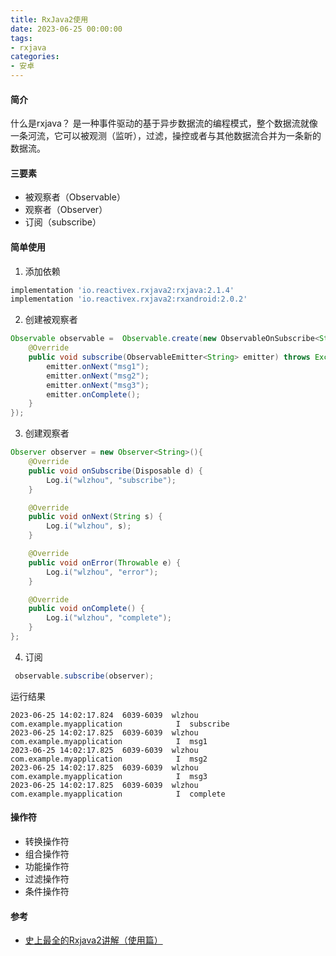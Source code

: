 ```yaml
---
title: RxJava2使用
date: 2023-06-25 00:00:00
tags:
- rxjava
categories:
- 安卓
---
```


#### 简介

什么是rxjava？ 是一种事件驱动的基于异步数据流的编程模式，整个数据流就像一条河流，它可以被观测（监听），过滤，操控或者与其他数据流合并为一条新的数据流。

#### 三要素

+ 被观察者（Observable）
+ 观察者（Observer）
+ 订阅（subscribe）

#### 简单使用

1. 添加依赖

```groovy
implementation 'io.reactivex.rxjava2:rxjava:2.1.4'
implementation 'io.reactivex.rxjava2:rxandroid:2.0.2'
```

2. 创建被观察者

```java
Observable observable =  Observable.create(new ObservableOnSubscribe<String>() {
    @Override
    public void subscribe(ObservableEmitter<String> emitter) throws Exception {
        emitter.onNext("msg1");
        emitter.onNext("msg2");
        emitter.onNext("msg3");
        emitter.onComplete();
    }
});
```

3. 创建观察者

```java
Observer observer = new Observer<String>(){
    @Override
    public void onSubscribe(Disposable d) {
        Log.i("wlzhou", "subscribe");
    }

    @Override
    public void onNext(String s) {
        Log.i("wlzhou", s);
    }

    @Override
    public void onError(Throwable e) {
        Log.i("wlzhou", "error");
    }

    @Override
    public void onComplete() {
        Log.i("wlzhou", "complete");
    }
};
```

4. 订阅

```java
 observable.subscribe(observer);
```

运行结果

```
2023-06-25 14:02:17.824  6039-6039  wlzhou                  com.example.myapplication            I  subscribe
2023-06-25 14:02:17.825  6039-6039  wlzhou                  com.example.myapplication            I  msg1
2023-06-25 14:02:17.825  6039-6039  wlzhou                  com.example.myapplication            I  msg2
2023-06-25 14:02:17.825  6039-6039  wlzhou                  com.example.myapplication            I  msg3
2023-06-25 14:02:17.825  6039-6039  wlzhou                  com.example.myapplication            I  complete
```

#### 操作符

+ 转换操作符
+ 组合操作符
+ 功能操作符
+ 过滤操作符
+ 条件操作符

#### 参考

+ [史上最全的Rxjava2讲解（使用篇）](https://juejin.cn/post/6844903957496643597)